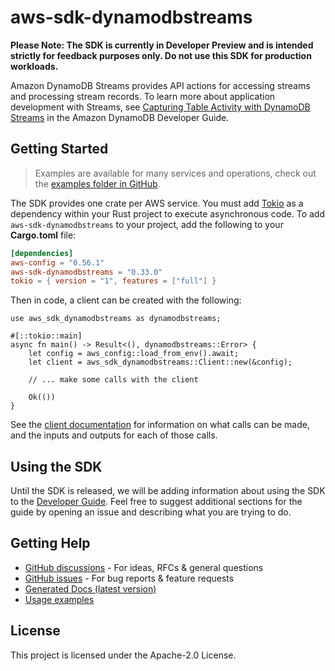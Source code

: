 # aws-sdk-dynamodbstreams

**Please Note: The SDK is currently in Developer Preview and is intended strictly for
feedback purposes only. Do not use this SDK for production workloads.**

Amazon DynamoDB Streams provides API actions for accessing streams and processing stream records. To learn more about application development with Streams, see [Capturing Table Activity with DynamoDB Streams](https://docs.aws.amazon.com/amazondynamodb/latest/developerguide/Streams.html) in the Amazon DynamoDB Developer Guide.

## Getting Started

> Examples are available for many services and operations, check out the
> [examples folder in GitHub](https://github.com/awslabs/aws-sdk-rust/tree/main/examples).

The SDK provides one crate per AWS service. You must add [Tokio](https://crates.io/crates/tokio)
as a dependency within your Rust project to execute asynchronous code. To add `aws-sdk-dynamodbstreams` to
your project, add the following to your **Cargo.toml** file:

```toml
[dependencies]
aws-config = "0.56.1"
aws-sdk-dynamodbstreams = "0.33.0"
tokio = { version = "1", features = ["full"] }
```

Then in code, a client can be created with the following:

```rust,no_run
use aws_sdk_dynamodbstreams as dynamodbstreams;

#[::tokio::main]
async fn main() -> Result<(), dynamodbstreams::Error> {
    let config = aws_config::load_from_env().await;
    let client = aws_sdk_dynamodbstreams::Client::new(&config);

    // ... make some calls with the client

    Ok(())
}
```

See the [client documentation](https://docs.rs/aws-sdk-dynamodbstreams/latest/aws_sdk_dynamodbstreams/client/struct.Client.html)
for information on what calls can be made, and the inputs and outputs for each of those calls.

## Using the SDK

Until the SDK is released, we will be adding information about using the SDK to the
[Developer Guide](https://docs.aws.amazon.com/sdk-for-rust/latest/dg/welcome.html). Feel free to suggest
additional sections for the guide by opening an issue and describing what you are trying to do.

## Getting Help

* [GitHub discussions](https://github.com/awslabs/aws-sdk-rust/discussions) - For ideas, RFCs & general questions
* [GitHub issues](https://github.com/awslabs/aws-sdk-rust/issues/new/choose) - For bug reports & feature requests
* [Generated Docs (latest version)](https://awslabs.github.io/aws-sdk-rust/)
* [Usage examples](https://github.com/awslabs/aws-sdk-rust/tree/main/examples)

## License

This project is licensed under the Apache-2.0 License.

